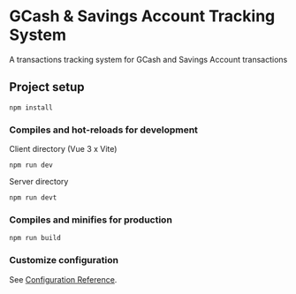 # GCash & Savings Account Tracking System
A transactions tracking system for GCash and Savings Account transactions

## Project setup
```
npm install
```

### Compiles and hot-reloads for development

Client directory (Vue 3 x Vite)
```
npm run dev
```
Server directory
```
npm run devt
```

### Compiles and minifies for production
```
npm run build
```

### Customize configuration
See [Configuration Reference](https://cli.vuejs.org/config/).
